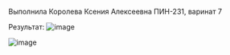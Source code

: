 Выполнила Королева Ксения Алексеевна ПИН-231, варинат 7

Результат:
![image](https://github.com/user-attachments/assets/4bf65890-f1c5-4723-96a6-e37a2fab095e)

![image](https://github.com/user-attachments/assets/aa589ce2-0d17-4807-b6b7-63bfb4435efd)
